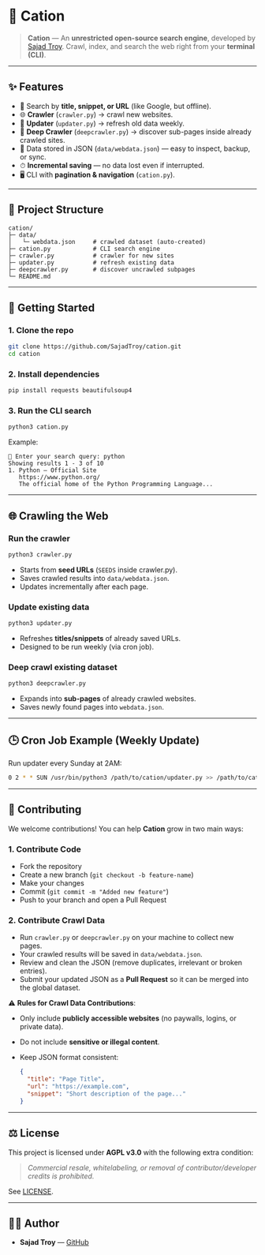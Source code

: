 # 🧪 Cation

> **Cation** — An **unrestricted open-source search engine**, developed by [Sajad Troy](https://github.com/SajadTroy).
> Crawl, index, and search the web right from your **terminal (CLI)**.

---

## ✨ Features

* 🔎 Search by **title, snippet, or URL** (like Google, but offline).
* 🌐 **Crawler** (`crawler.py`) → crawl new websites.
* 🔄 **Updater** (`updater.py`) → refresh old data weekly.
* 🌲 **Deep Crawler** (`deepcrawler.py`) → discover sub-pages inside already crawled sites.
* 💾 Data stored in JSON (`data/webdata.json`) — easy to inspect, backup, or sync.
* ⏱ **Incremental saving** — no data lost even if interrupted.
* 🖥 CLI with **pagination & navigation** (`cation.py`).

---

## 📂 Project Structure

```
cation/
├─ data/
│   └─ webdata.json     # crawled dataset (auto-created)
├─ cation.py            # CLI search engine
├─ crawler.py           # crawler for new sites
├─ updater.py           # refresh existing data
├─ deepcrawler.py       # discover uncrawled subpages
└─ README.md
```

---

## 🚀 Getting Started

### 1. Clone the repo

```bash
git clone https://github.com/SajadTroy/cation.git
cd cation
```

### 2. Install dependencies

```bash
pip install requests beautifulsoup4
```

### 3. Run the CLI search

```bash
python3 cation.py
```

Example:

```
🔎 Enter your search query: python
Showing results 1 - 3 of 10
1. Python — Official Site
   https://www.python.org/
   The official home of the Python Programming Language...
```

---

## 🌐 Crawling the Web

### Run the crawler

```bash
python3 crawler.py
```

* Starts from **seed URLs** (`SEEDS` inside crawler.py).
* Saves crawled results into `data/webdata.json`.
* Updates incrementally after each page.

### Update existing data

```bash
python3 updater.py
```

* Refreshes **titles/snippets** of already saved URLs.
* Designed to be run weekly (via cron job).

### Deep crawl existing dataset

```bash
python3 deepcrawler.py
```

* Expands into **sub-pages** of already crawled websites.
* Saves newly found pages into `webdata.json`.

---

## 🕒 Cron Job Example (Weekly Update)

Run updater every Sunday at 2AM:

```bash
0 2 * * SUN /usr/bin/python3 /path/to/cation/updater.py >> /path/to/cation/update.log 2>&1
```

---

## 🤝 Contributing

We welcome contributions! You can help **Cation** grow in two main ways:

### 1. Contribute Code

* Fork the repository
* Create a new branch (`git checkout -b feature-name`)
* Make your changes
* Commit (`git commit -m "Added new feature"`)
* Push to your branch and open a Pull Request

### 2. Contribute Crawl Data

* Run `crawler.py` or `deepcrawler.py` on your machine to collect new pages.
* Your crawled results will be saved in `data/webdata.json`.
* Review and clean the JSON (remove duplicates, irrelevant or broken entries).
* Submit your updated JSON as a **Pull Request** so it can be merged into the global dataset.

⚠️ **Rules for Crawl Data Contributions**:

* Only include **publicly accessible websites** (no paywalls, logins, or private data).
* Do not include **sensitive or illegal content**.
* Keep JSON format consistent:

  ```json
  {
    "title": "Page Title",
    "url": "https://example.com",
    "snippet": "Short description of the page..."
  }
  ```

---

## ⚖️ License

This project is licensed under **AGPL v3.0** with the following extra condition:

> *Commercial resale, whitelabeling, or removal of contributor/developer credits is prohibited.*

See [LICENSE](./LICENSE).

---

## 👨‍💻 Author

* **Sajad Troy** — [GitHub](https://github.com/SajadTroy)